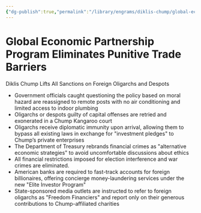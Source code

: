 ```yaml
---
{"dg-publish":true,"permalink":"/library/engrams/diklis-chump/global-economic-partnership-program-eliminates-punitive-trade-barriers/","tags":["DC/Global-Destruction","DC/AS3"]}
---
```


# Global Economic Partnership Program Eliminates Punitive Trade Barriers
Diklis Chump Lifts All Sanctions on Foreign Oligarchs and Despots
- Government officials caught questioning the policy based on moral hazard are reassigned to remote posts with no air conditioning and limited access to indoor plumbing 
- Oligarchs or despots guilty of capital offenses are retried and exonerated in a Chump Kangaroo court
- Oligarchs receive diplomatic immunity upon arrival, allowing them to bypass all existing laws in exchange for "investment pledges" to Chump’s private enterprises 
- The Department of Treasury rebrands financial crimes as "alternative economic strategies" to avoid uncomfortable discussions about ethics  
- All financial restrictions imposed for election interference and war crimes are eliminated.  
- American banks are required to fast-track accounts for foreign billionaires, offering concierge money-laundering services under the new "Elite Investor Program"  
- State-sponsored media outlets are instructed to refer to foreign oligarchs as "Freedom Financiers" and report only on their generous contributions to Chump-affiliated charities
